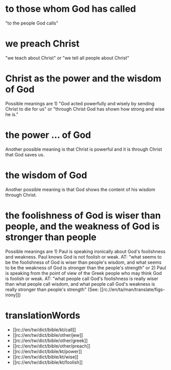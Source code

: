 # to those whom God has called

"to the people God calls"

# we preach Christ

"we teach about Christ" or "we tell all people about Christ"

# Christ as the power and the wisdom of God

Possible meanings are 1) "God acted powerfully and wisely by sending Christ to die for us" or "through Christ God has shown how strong and wise he is."

# the power ... of God

Another possible meaning is that Christ is powerful and it is through Christ that God saves us.

# the wisdom of God

Another possible meaning is that God shows the content of his wisdom through Christ.

# the foolishness of God is wiser than people, and the weakness of God is stronger than people

Possible meanings are 1) Paul is speaking ironically about God's foolishness and weakness. Paul knows God is not foolish or weak. AT: "what seems to be the foolishness of God is wiser than people's wisdom, and what seems to be the weakness of God is stronger than the people's strength" or 2) Paul is speaking from the point of view of the Greek people who may think God is foolish or weak. AT: "what people call God's foolishness is really wiser than what people call wisdom, and what people call God's weakness is really stronger than people's strength" (See: [[rc://en/ta/man/translate/figs-irony]])

# translationWords

* [[rc://en/tw/dict/bible/kt/call]]
* [[rc://en/tw/dict/bible/other/jew]]
* [[rc://en/tw/dict/bible/other/greek]]
* [[rc://en/tw/dict/bible/other/preach]]
* [[rc://en/tw/dict/bible/kt/power]]
* [[rc://en/tw/dict/bible/kt/wise]]
* [[rc://en/tw/dict/bible/kt/foolish]]